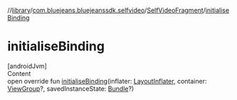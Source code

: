 //[library](../../../index.md)/[com.bluejeans.bluejeanssdk.selfvideo](../index.md)/[SelfVideoFragment](index.md)/[initialiseBinding](initialise-binding.md)



# initialiseBinding  
[androidJvm]  
Content  
open override fun [initialiseBinding](initialise-binding.md)(inflater: [LayoutInflater](https://developer.android.com/reference/kotlin/android/view/LayoutInflater.html), container: [ViewGroup](https://developer.android.com/reference/kotlin/android/view/ViewGroup.html)?, savedInstanceState: [Bundle](https://developer.android.com/reference/kotlin/android/os/Bundle.html)?)  



